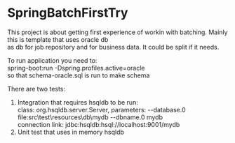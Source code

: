 # SpringBatchFirstTry

This project is about getting first experience of workin with batching. Mainly this is template that uses oracle db<br/>
 as db for job repository and for business data. It could be split if it needs.

To run application you need to:<br/>
spring-boot:run -Dspring.profiles.active=oracle<br/>
so that schema-oracle.sql is run to make schema<br/>

There are two tests:<br/>
1. Integration that requires hsqldb to be run:<br/>
class: org.hsqldb.server.Server, parameters: --database.0 file:src\test\resources\db\mydb --dbname.0 mydb<br/>
connection link: jdbc:hsqldb:hsql://localhost:9001/mydb<br/>
2. Unit test that uses in memory hsqldb<br/>
